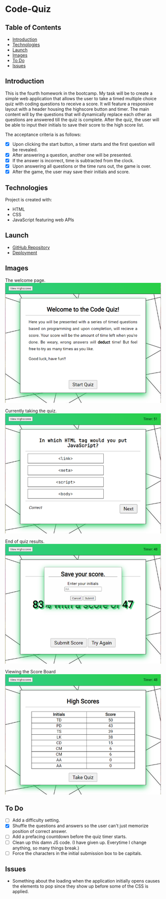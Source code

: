 # Code-Quiz

## Table of Contents

- [Introduction](#introduction)
- [Technologies](#technologies)
- [Launch](#launch)
- [Images](#Images)
- [To Do](#to-do)
- [Issues](#issues)

## Introduction

This is the fourth homework in the bootcamp. My task will be to create a simple web application that allows the user to take a timed multiple choice quiz with coding questions to receive a score. It will feature a responsive layout with a header housing the highscore button and timer. The main content will by the questions that will dynamically replace each other as questions are answered till the quiz is complete. After the quiz, the user will be able to input their initials to save their score to the high score list.

The acceptance criteria is as follows:

- [x] Upon clicking the start button, a timer starts and the first question will be revealed.
- [x] After answering a question, another one will be presented.
- [x] If the answer is incorrect, time is subtracted from the clock.
- [x] Upon answering all questions or the time runs out, the game is over.
- [x] After the game, the user may save their initials and score.

## Technologies

Project is created with:

- HTML
- CSS
- JavaScript featuring web APIs

## Launch

- [GitHub Repository](https://github.com/Connerjm/Code-Quiz)
- [Deployment](https://connerjm.github.io/Code-Quiz/)

## Images

The welcome page.
![Welcome](Assets/Images/Welcome.png)

Currently taking the quiz.
![Quiz](Assets/Images/Quiz.png)

End of quiz results.
![Finish](Assets/Images/Finish.png)

Viewing the Score Board
![Scoreboard](Assets/Images/Scoreboard.png)

## To Do

- [ ] Add a difficulty setting.
- [x] Shuffle the questions and answers so the user can't just memorize position of correct answer.
- [ ] Add a prefacing countdown before the quiz timer starts.
- [ ] Clean up this damn JS code. (I have given up. Everytime I change anything, so many things break.)
- [ ] Force the characters in the initial submission box to be capitals.

## Issues

- Something about the loading when the application initially opens causes the elements to pop since they show up before some of the CSS is applied.

